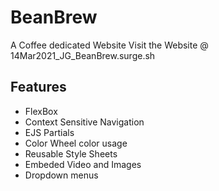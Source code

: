 # BeanBrew
A Coffee dedicated Website 
Visit the Website @ 14Mar2021_JG_BeanBrew.surge.sh	

## Features
- FlexBox
- Context Sensitive Navigation
- EJS Partials
- Color Wheel color usage
- Reusable Style Sheets
- Embeded Video and Images
- Dropdown menus

